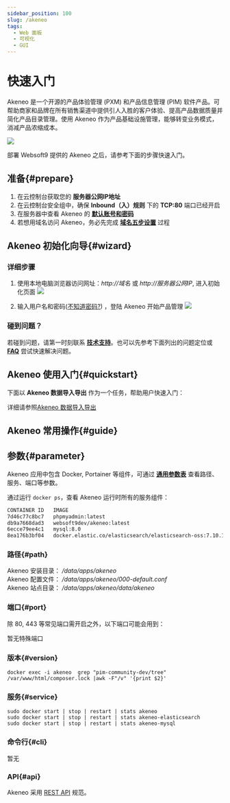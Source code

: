 ```yaml
---
sidebar_position: 100
slug: /akeneo
tags:
  - Web 面板
  - 可视化
  - GUI
---
```


# 快速入门

Akeneo 是一个开源的产品体验管理 (PXM) 和产品信息管理 (PIM) 软件产品。可帮助商家和品牌在所有销售渠道中提供引人入胜的客户体验、提高产品数据质量并简化产品目录管理。使用 Akeneo 作为产品基础设施管理，能够转变业务模式，消减产品浓缩成本。

![](https://libs.websoft9.com/Websoft9/DocsPicture/zh/akeneo/akeneo-main-websoft9.png)

部署 Websoft9 提供的 Akeneo 之后，请参考下面的步骤快速入门。

## 准备{#prepare}

1. 在云控制台获取您的 **服务器公网IP地址** 
2. 在云控制台安全组中，确保 **Inbound（入）规则** 下的 **TCP:80** 端口已经开启
3. 在服务器中查看 Akeneo 的 **[默认账号和密码](./user/credentials)**  
4. 若想用域名访问 Akeneo，务必先完成 **[域名五步设置](./administrator/domain_step)** 过程

## Akeneo 初始化向导{#wizard}

### 详细步骤

1. 使用本地电脑浏览器访问网址：*http://域名* 或 *http://服务器公网IP*, 进入初始化页面
   ![](https://libs.websoft9.com/Websoft9/DocsPicture/zh/akeneo/akeneo-login-websoft9.png)

2. 输入用户名和密码([不知道密码?](./user/credentials)) ，登陆 Akeneo 开始产品管理 
   ![](https://libs.websoft9.com/Websoft9/DocsPicture/zh/akeneo/akeneo-product-websoft9.png)

### 碰到问题？

若碰到问题，请第一时刻联系 **[技术支持](./helpdesk)**。也可以先参考下面列出的问题定位或  **[FAQ](./faq#setup)** 尝试快速解决问题。

## Akeneo 使用入门{#quickstart}

下面以 **Akeneo 数据导入导出** 作为一个任务，帮助用户快速入门：

详细请参照[Akeneo 数据导入导出](https://docs.akeneo.com/6.0/import_and_export_data/index.html)

## Akeneo 常用操作{#guide}

## 参数{#parameter}

Akeneo 应用中包含 Docker, Portainer 等组件，可通过 **[通用参数表](./administrator/parameter)** 查看路径、服务、端口等参数。 

通过运行 `docker ps`，查看 Akeneo 运行时所有的服务组件：   

```bash
CONTAINER ID   IMAGE                                                      COMMAND                  CREATED         STATUS         PORTS                                                  NAMES
7d46c77c8bc7   phpmyadmin:latest                                          "/docker-entrypoint.…"   6 minutes ago   Up 6 minutes   0.0.0.0:9090->80/tcp, :::9090->80/tcp                  phpmyadmin
db9a7668dad3   websoft9dev/akeneo:latest                                  "/entrypoint.sh /usr…"   7 minutes ago   Up 6 minutes   0.0.0.0:9001->80/tcp, :::9001->80/tcp                  akeneo
6ecce79ee4c1   mysql:8.0                                                  "docker-entrypoint.s…"   7 minutes ago   Up 6 minutes   0.0.0.0:3306->3306/tcp, :::3306->3306/tcp, 33060/tcp   akeneo-mysql
8ea176b3bf04   docker.elastic.co/elasticsearch/elasticsearch-oss:7.10.1   "/tini -- /usr/local…"   7 minutes ago   Up 6 minutes   0.0.0.0:9200->9200/tcp, :::9200->9200/tcp, 9300/tcp    akeneo-elasticsearch
```

### 路径{#path}

Akeneo 安装目录： */data/apps/akeneo*  
Akeneo 配置文件： */data/apps/akeneo/000-default.conf*  
Akeneo 站点目录： */data/apps/akeneo/data/akeneo*    

### 端口{#port}

除 80, 443 等常见端口需开启之外，以下端口可能会用到：  

暂无特殊端口

### 版本{#version}

```
docker exec -i akeneo  grep "pim-community-dev/tree" /var/www/html/composer.lock |awk -F"/v" '{print $2}'
```

### 服务{#service}

```shell
sudo docker start | stop | restart | stats akeneo
sudo docker start | stop | restart | stats akeneo-elasticsearch
sudo docker start | stop | restart | stats akeneo-mysql
```

### 命令行{#cli}

暂无

### API{#api}

Akeneo 采用 [REST API](https://api.akeneo.com/documentation/introduction.html) 规范。 

